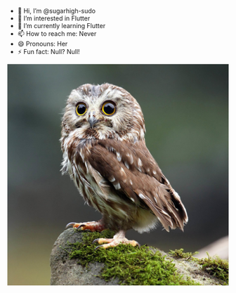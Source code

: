 - 👋 Hi, I’m @sugarhigh-sudo
- 👀 I’m interested in Flutter
- 🌱 I’m currently learning Flutter
- 📫 How to reach me: Never
- 😄 Pronouns: Her
- ⚡ Fun fact: Null? Null!

<!---
sugarhigh-sudo/sugarhigh-sudo is a ✨ special ✨ repository because its `README.md` (this file) appears on your GitHub profile.
You can click the Preview link to take a look at your changes.
--->

![head](https://github.com/sugarhigh-sudo/sugarhigh-sudo/blob/main/BT5A557FC2AD51E6CC8DFA7F9FF823784301EBB1C06D0A562158C42017CD05E4D0.jpg)
